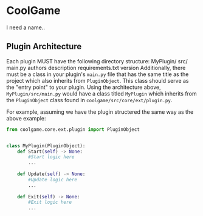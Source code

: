 # CoolGame
I need a name..

## Plugin Architecture
Each plugin MUST have the following directory structure:
MyPlugin/
    src/
        main.py
    authors
    description
    requirements.txt
    version
Additionally, there must be a class in your plugin's `main.py` file that has the same title as the project which also inherits from `PluginObject`. This class should serve as the "entry point" to your plugin. Using the architecture above, `MyPlugin/src/main.py` would have a class titled `MyPlugin` which inherits from the `PluginObject` class found in `coolgame/src/core/ext/plugin.py`.

For example, assuming we have the plugin structered the same way as the above example:
```python
from coolgame.core.ext.plugin import PluginObject


class MyPlugin(PluginObject):
    def Start(self) -> None:
        #Start logic here
        ...
        
    def Update(self) -> None:
        #Update logic here
        ...
        
    def Exit(self) -> None:
        #Exit logic here
        ...
```
